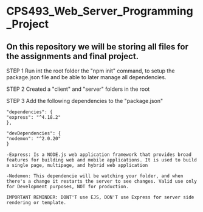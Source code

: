 # CPS493_Web_Server_Programming_Project
## On this repository we will be storing all files for the assignments and final project.

STEP 1
    Run int the root folder the "npm init" command, to setup the package.json file and be able to later manage all dependencies. 

STEP 2
    Created a "client" and "server" folders in the root 

STEP 3
    Add the following dependencies to the "package.json"

    "dependencies": {
    "express": "^4.18.2"
    },

    "devDependencies": {
    "nodemon": "^2.0.20"
    }

    -Express: Is a NODE.js web application framework that provides broad features for building web and mobile applications. It is used to build a single page, multipage, and hybrid web application

    -Nodemon: This dependencie will be watching your folder, and when there's a change it restarts the server to see changes. Valid use only for Development purposes, NOT for production. 

    IMPORTANT REMINDER: DONT'T use EJS, DON'T use Express for server side rendering or template.